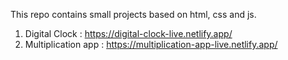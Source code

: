 This repo contains small projects based on html, css and js.
1. Digital Clock        :      https://digital-clock-live.netlify.app/
2. Multiplication app   :      https://multiplication-app-live.netlify.app/

